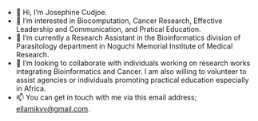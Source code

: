 - 👋 Hi, I’m Josephine Cudjoe.
- 👀 I’m interested in Biocomputation, Cancer Research, Effective Leadership and Communication, and Pratical Education.
- 🌱 I’m currently a Research Assistant in the Bioinformatics division of Parasitology department in Noguchi Memorial Institute of Medical Research.
- 💞️ I’m looking to collaborate with individuals working on research works integrating Bioinformatics and Cancer. I am also willing to volunteer to assist agencies or individuals promoting practical education especially in Africa.
- 📫 You can get in touch with me via this email address; ellamikvv@gmail.com.

<!---
Josjos15/Josjos15 is a ✨ special ✨ repository because its `README.md` (this file) appears on your GitHub profile.
You can click the Preview link to take a look at your changes.
--->

